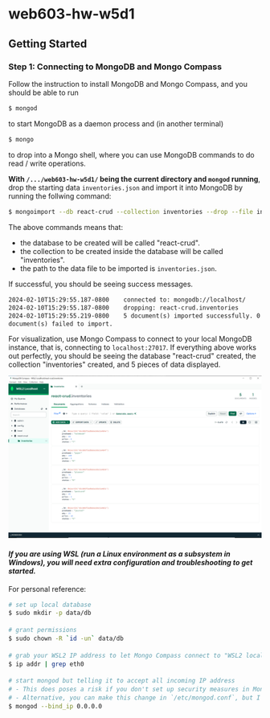 # web603-hw-w5d1

## Getting Started

### Step 1: Connecting to MongoDB and Mongo Compass

Follow the instruction to install MongoDB and Mongo Compass, and you should be able to run

```bash
$ mongod
```
to start MongoDB as a daemon process and (in another terminal)
```bash
$ mongo
```
to drop into a Mongo shell, where you can use MongoDB commands to do read / write operations.


**With `/.../web603-hw-w5d1/` being the current directory and `mongod` running**, drop the starting data `inventories.json` and import it into MongoDB by running the follwing command:
```bash
$ mongoimport --db react-crud --collection inventories --drop --file inventories.json
```
The above commands means that:
- the database to be created will be called "react-crud".
- the collection to be created inside the database will be called "inventories".
- the path to the data file to be imported is `inventories.json`.

If successful, you should be seeing success messages.
```
2024-02-10T15:29:55.187-0800    connected to: mongodb://localhost/
2024-02-10T15:29:55.187-0800    dropping: react-crud.inventories
2024-02-10T15:29:55.219-0800    5 document(s) imported successfully. 0 document(s) failed to import.
```

For visualization, use Mongo Compass to connect to your local MongoDB instance, that is, connecting to `localhost:27017`. If everything above works out perfectly, you should be seeing the database "react-crud" created, the collection "inventories" created, and 5 pieces of data displayed.

![import data](screenshots/import-data.png)

#### *If you are using WSL (run a Linux environment as a subsystem in Windows), you will need extra configuration and troubleshooting to get started.*

For personal reference:

```bash
# set up local database
$ sudo mkdir -p data/db

# grant permissions
$ sudo chown -R `id -un` data/db

# grab your WSL2 IP address to let Mongo Compass connect to "WSL2 localhost"
$ ip addr | grep eth0

# start mongod but telling it to accept all incoming IP address
# - This does poses a risk if you don't set up security measures in Mongo Compass.
# - Alternative, you can make this change in `/etc/mongod.conf`, but I don't recommend.
$ mongod --bind_ip 0.0.0.0
```

